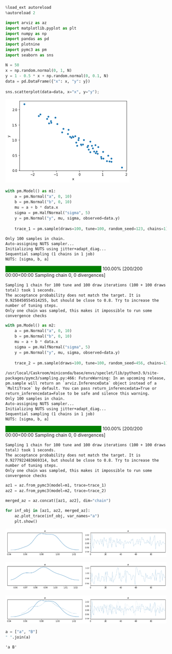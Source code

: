 ```python
%load_ext autoreload
%autoreload 2
```

```python
import arviz as az
import matplotlib.pyplot as plt
import numpy as np
import pandas as pd
import plotnine
import pymc3 as pm
import seaborn as sns
```

```python
N = 50
x = np.random.normal(0, 1, N)
y = 1 - 0.5 * x + np.random.normal(0, 0.1, N)
data = pd.DataFrame({"x": x, "y": y})

sns.scatterplot(data=data, x="x", y="y");
```

![png](999_025_combining-chains_files/999_025_combining-chains_2_0.png)

```python
with pm.Model() as m1:
    a = pm.Normal("a", 0, 10)
    b = pm.Normal("b", 0, 10)
    mu = a + b * data.x
    sigma = pm.HalfNormal("sigma", 5)
    y = pm.Normal("y", mu, sigma, observed=data.y)

    trace_1 = pm.sample(draws=100, tune=100, random_seed=123, chains=1)
```

    Only 100 samples in chain.
    Auto-assigning NUTS sampler...
    Initializing NUTS using jitter+adapt_diag...
    Sequential sampling (1 chains in 1 job)
    NUTS: [sigma, b, a]

<div>
    <style>
        /*Turns off some styling*/
        progress {
            /*gets rid of default border in Firefox and Opera.*/
            border: none;
            /*Needs to be in here for Safari polyfill so background images work as expected.*/
            background-size: auto;
        }
        .progress-bar-interrupted, .progress-bar-interrupted::-webkit-progress-bar {
            background: #F44336;
        }
    </style>
  <progress value='200' class='' max='200' style='width:300px; height:20px; vertical-align: middle;'></progress>
  100.00% [200/200 00:00<00:00 Sampling chain 0, 0 divergences]
</div>

    Sampling 1 chain for 100 tune and 100 draw iterations (100 + 100 draws total) took 1 seconds.
    The acceptance probability does not match the target. It is 0.9258450554514255, but should be close to 0.8. Try to increase the number of tuning steps.
    Only one chain was sampled, this makes it impossible to run some convergence checks

```python
with pm.Model() as m2:
    a = pm.Normal("a", 0, 10)
    b = pm.Normal("b", 0, 10)
    mu = a + b * data.x
    sigma = pm.HalfNormal("sigma", 5)
    y = pm.Normal("y", mu, sigma, observed=data.y)

    trace_2 = pm.sample(draws=100, tune=100, random_seed=456, chains=1)
```

    /usr/local/Caskroom/miniconda/base/envs/speclet/lib/python3.9/site-packages/pymc3/sampling.py:466: FutureWarning: In an upcoming release, pm.sample will return an `arviz.InferenceData` object instead of a `MultiTrace` by default. You can pass return_inferencedata=True or return_inferencedata=False to be safe and silence this warning.
    Only 100 samples in chain.
    Auto-assigning NUTS sampler...
    Initializing NUTS using jitter+adapt_diag...
    Sequential sampling (1 chains in 1 job)
    NUTS: [sigma, b, a]

<div>
    <style>
        /*Turns off some styling*/
        progress {
            /*gets rid of default border in Firefox and Opera.*/
            border: none;
            /*Needs to be in here for Safari polyfill so background images work as expected.*/
            background-size: auto;
        }
        .progress-bar-interrupted, .progress-bar-interrupted::-webkit-progress-bar {
            background: #F44336;
        }
    </style>
  <progress value='200' class='' max='200' style='width:300px; height:20px; vertical-align: middle;'></progress>
  100.00% [200/200 00:00<00:00 Sampling chain 0, 0 divergences]
</div>

    Sampling 1 chain for 100 tune and 100 draw iterations (100 + 100 draws total) took 1 seconds.
    The acceptance probability does not match the target. It is 0.9277922483669314, but should be close to 0.8. Try to increase the number of tuning steps.
    Only one chain was sampled, this makes it impossible to run some convergence checks

```python
az1 = az.from_pymc3(model=m1, trace=trace_1)
az2 = az.from_pymc3(model=m2, trace=trace_2)
```

```python
merged_az = az.concat([az1, az2], dim="chain")
```

```python
for inf_obj in [az1, az2, merged_az]:
    az.plot_trace(inf_obj, var_names="a")
    plt.show()
```

![png](999_025_combining-chains_files/999_025_combining-chains_7_0.png)

![png](999_025_combining-chains_files/999_025_combining-chains_7_1.png)

![png](999_025_combining-chains_files/999_025_combining-chains_7_2.png)

```python
a = ["a", "B"]
" ".join(a)
```

    'a B'

```python

```
